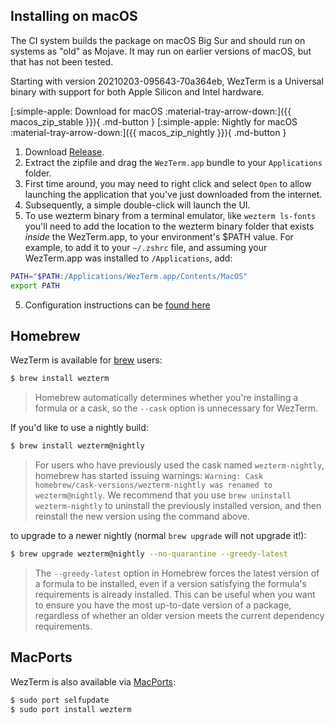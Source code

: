 ## Installing on macOS

The CI system builds the package on macOS Big Sur and should run on systems as
"old" as Mojave.  It may run on earlier versions of macOS, but that has not
been tested.

Starting with version 20210203-095643-70a364eb, WezTerm is a Universal binary
with support for both Apple Silicon and Intel hardware.

[:simple-apple: Download for macOS :material-tray-arrow-down:]({{ macos_zip_stable }}){ .md-button }
[:simple-apple: Nightly for macOS :material-tray-arrow-down:]({{ macos_zip_nightly }}){ .md-button }

1. Download <a href="{{ macos_zip_stable }}">Release</a>.
2. Extract the zipfile and drag the `WezTerm.app` bundle to your `Applications` folder.
3. First time around, you may need to right click and select `Open` to allow launching
   the application that you've just downloaded from the internet.
3. Subsequently, a simple double-click will launch the UI.
4. To use wezterm binary from a terminal emulator, like `wezterm ls-fonts` you'll need to add the location to the wezterm binary folder that exists _inside_ the WezTerm.app, to your environment's $PATH value. For example, to add it to your `~/.zshrc` file, and assuming your WezTerm.app was installed to `/Applications`, add:
```sh
PATH="$PATH:/Applications/WezTerm.app/Contents/MacOS"
export PATH
```
5. Configuration instructions can be [found here](../config/files.md)

## Homebrew

WezTerm is available for [brew](https://brew.sh/) users:

```zsh
$ brew install wezterm
```

> Homebrew automatically determines whether you're installing a formula or a cask, so the `--cask` option is unnecessary for WezTerm.

If you'd like to use a nightly build:

```zsh
$ brew install wezterm@nightly
```

> For users who have previously used the cask named `wezterm-nightly`, homebrew has started issuing warnings: `Warning: Cask homebrew/cask-versions/wezterm-nightly was renamed to wezterm@nightly`. We recommend that you use `brew uninstall wezterm-nightly` to uninstall the previously installed version, and then reinstall the new version using the command above.

to upgrade to a newer nightly (normal `brew upgrade` will not upgrade it!):

```zsh
$ brew upgrade wezterm@nightly --no-quarantine --greedy-latest
```

> The `--greedy-latest` option in Homebrew forces the latest version of a formula to be installed, even if a version satisfying the formula's requirements is already installed. This can be useful when you want to ensure you have the most up-to-date version of a package, regardless of whether an older version meets the current dependency requirements.

## MacPorts

WezTerm is also available via [MacPorts](https://ports.macports.org/port/wezterm/summary):

```zsh
$ sudo port selfupdate
$ sudo port install wezterm
```

